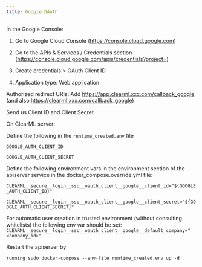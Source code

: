 ```yaml
---
title: Google OAuth
---
```


In the Google Console:

1. Go to Google Cloud Console (https://console.cloud.google.com)

1. Go to the APIs & Services / Credentials section (https://console.cloud.google.com/apis/credentials?project=<project-id>)

1. Create credentials > OAuth Client ID

1. Application type: Web application

Authorized redirect URIs: Add https://app.clearml.xxx.com/callback_google (and also https://clearml.xxx.com/callback_google)

Send us Client ID and Client Secret

On ClearML server:

Define the following in the `runtime_created.env` file

`GOOGLE_AUTH_CLIENT_ID`

`GOOGLE_AUTH_CLIENT_SECRET`

Define the following environment vars in the environment section of the apiserver service in the docker_compose.override.yml file:

`CLEARML__secure__login__sso__oauth_client__google__client_id="${GOOGLE_AUTH_CLIENT_ID}"`

`CLEARML__secure__login__sso__oauth_client__google__client_secret="${GOOGLE_AUTH_CLIENT_SECRET}"`

For automatic user creation in trusted environment (without consulting whitelists) the following env var should be set:
`CLEARML__secure__login__sso__oauth_client__google__default_company="<company_id>"`

Restart the apiserver by 
```
running sudo docker-compose --env-file runtime_created.env up -d
```